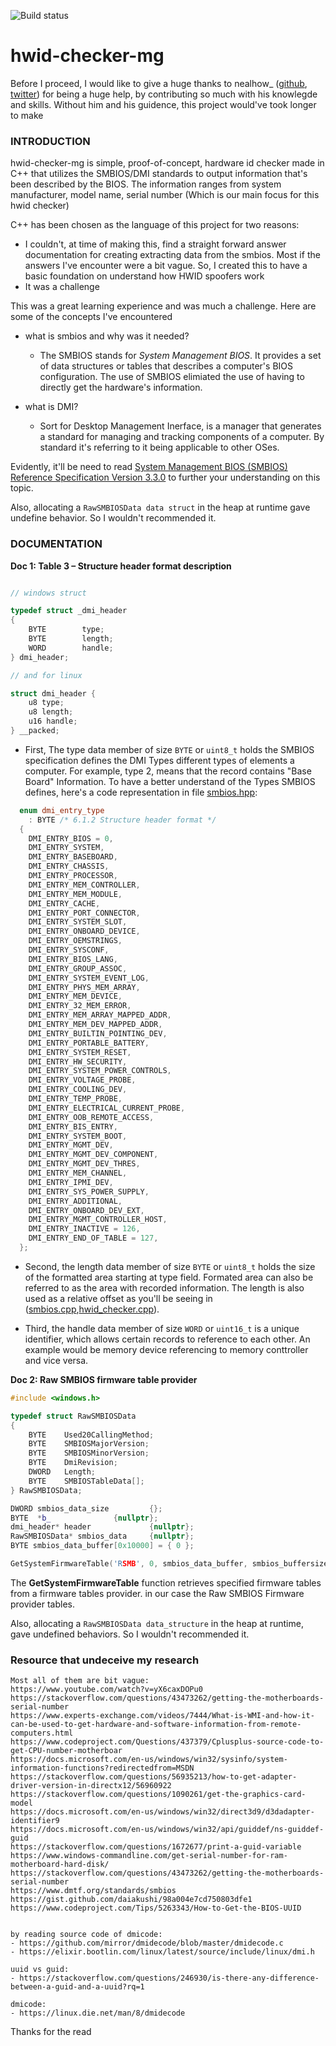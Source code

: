 ![Build status](https://ci.appveyor.com/api/projects/status/hjxm9hfjwljab2am?svg=true)
# hwid-checker-mg

Before I proceed, I would like to give a huge thanks to nealhow_ ([github](https://github.com/nealhow), [twitter](https://twitter.com/nealhow_)) for being a huge help, by 
contributing so much with his knowlegde and skills. Without him and his guidence, this project would've took longer to make

### INTRODUCTION 

hwid-checker-mg is simple, proof-of-concept, hardware id checker made in C++ that utilizes the SMBIOS/DMI standards to 
output information that's been described by the BIOS. The information ranges from 
system manufacturer, model name, serial number (Which is our main focus for this hwid checker)

C++ has been chosen as the language of this project for two reasons:
- I couldn't, at time of making this, find a straight forward answer documentation for creating extracting data from the smbios.
  Most if the answers I've encounter were a bit vague. So, I created this to have a basic foundation on understand how HWID spoofers work
- It was a challenge

This was a great learning experience and was much a challenge. Here are some of the concepts
I've encountered 
- what is smbios and why was it needed?
  - The SMBIOS stands for *System Management BIOS*. It provides a set of data structures or tables that describes a computer's BIOS configuration.
	The use of SMBIOS elimiated the use of having to directly get the hardware's information.

- what is DMI?
  - Sort for Desktop Management Inerface, is a manager that generates a standard for managing and tracking components of a computer.
    By standard it's referring to it being applicable to other OSes.

Evidently, it'll be need to read [System Management BIOS (SMBIOS) Reference Specification Version 3.3.0](https://www.dmtf.org/standards/smbios) to further your understanding on this topic.

Also, allocating a ``RawSMBIOSData data struct`` in the heap at runtime gave undefine behavior. So I wouldn't recommended it.

### DOCUMENTATION

**Doc 1: Table 3 – Structure header format description**

```c

// windows struct

typedef struct _dmi_header
{
	BYTE		type;
	BYTE		length;
	WORD		handle;
} dmi_header;

// and for linux

struct dmi_header {
	u8 type;
	u8 length;
	u16 handle;
} __packed;
```

- First, The type data member of size ``BYTE`` or ``uint8_t`` holds the SMBIOS specification defines the DMI Types different types of elements a computer. For example, type 2, means that the record contains 
  "Base Board" Information. To have a better understand of the Types SMBIOS defines, here's a code representation in file [smbios.hpp](https://github.com/medievalghoul/hwid-checker-mg/tree/master/hwid_checker/includes/smbios.hpp):

```c++
  enum dmi_entry_type
    : BYTE /* 6.1.2 Structure header format */
  {
    DMI_ENTRY_BIOS = 0,
    DMI_ENTRY_SYSTEM,
    DMI_ENTRY_BASEBOARD,
    DMI_ENTRY_CHASSIS,
    DMI_ENTRY_PROCESSOR,
    DMI_ENTRY_MEM_CONTROLLER,
    DMI_ENTRY_MEM_MODULE,
    DMI_ENTRY_CACHE,
    DMI_ENTRY_PORT_CONNECTOR,
    DMI_ENTRY_SYSTEM_SLOT,
    DMI_ENTRY_ONBOARD_DEVICE,
    DMI_ENTRY_OEMSTRINGS,
    DMI_ENTRY_SYSCONF,
    DMI_ENTRY_BIOS_LANG,
    DMI_ENTRY_GROUP_ASSOC,
    DMI_ENTRY_SYSTEM_EVENT_LOG,
    DMI_ENTRY_PHYS_MEM_ARRAY,
    DMI_ENTRY_MEM_DEVICE,
    DMI_ENTRY_32_MEM_ERROR,
    DMI_ENTRY_MEM_ARRAY_MAPPED_ADDR,
    DMI_ENTRY_MEM_DEV_MAPPED_ADDR,
    DMI_ENTRY_BUILTIN_POINTING_DEV,
    DMI_ENTRY_PORTABLE_BATTERY,
    DMI_ENTRY_SYSTEM_RESET,
    DMI_ENTRY_HW_SECURITY,
    DMI_ENTRY_SYSTEM_POWER_CONTROLS,
    DMI_ENTRY_VOLTAGE_PROBE,
    DMI_ENTRY_COOLING_DEV,
    DMI_ENTRY_TEMP_PROBE,
    DMI_ENTRY_ELECTRICAL_CURRENT_PROBE,
    DMI_ENTRY_OOB_REMOTE_ACCESS,
    DMI_ENTRY_BIS_ENTRY,
    DMI_ENTRY_SYSTEM_BOOT,
    DMI_ENTRY_MGMT_DEV,
    DMI_ENTRY_MGMT_DEV_COMPONENT,
    DMI_ENTRY_MGMT_DEV_THRES,
    DMI_ENTRY_MEM_CHANNEL,
    DMI_ENTRY_IPMI_DEV,
    DMI_ENTRY_SYS_POWER_SUPPLY,
    DMI_ENTRY_ADDITIONAL,
    DMI_ENTRY_ONBOARD_DEV_EXT,
    DMI_ENTRY_MGMT_CONTROLLER_HOST,
    DMI_ENTRY_INACTIVE = 126,
    DMI_ENTRY_END_OF_TABLE = 127,
  };
```
- Second, the length data member of size ``BYTE`` or ``uint8_t`` holds the size of the 
  formatted area starting at type field. Formated area can also be referred to as the area with recorded information.
  The length is also used as a relative offset as you'll be seeing in ([smbios.cpp](),[hwid_checker.cpp]()).

- Third, the handle data member of size ``WORD`` or ``uint16_t`` is a unique identifier, which allows certain records to reference to each other.
  An example would be memory device referencing to memory conttroller and vice versa.

**Doc 2: Raw SMBIOS firmware table provider**

```c++
#include <windows.h>

typedef struct RawSMBIOSData
{
	BYTE    Used20CallingMethod;
	BYTE    SMBIOSMajorVersion;
	BYTE    SMBIOSMinorVersion;
	BYTE    DmiRevision;
	DWORD   Length;
	BYTE    SMBIOSTableData[];
} RawSMBIOSData;

DWORD smbios_data_size	       {};
BYTE  *b_		       {nullptr};
dmi_header* header             {nullptr};
RawSMBIOSData* smbios_data     {nullptr};
BYTE smbios_data_buffer[0x10000] = { 0 };

GetSystemFirmwareTable('RSMB', 0, smbios_data_buffer, smbios_buffersize);
```

The **GetSystemFirmwareTable** function retrieves specified firmware tables from a firmware tables provider.
in our case the Raw SMBIOS Firmware provider tables.

Also, allocating a ``RawSMBIOSData data_structure`` in the heap at runtime, gave undefined behaviors. So I wouldn't recommended it.

### Resource that undeceive my research
    Most all of them are bit vague:	
    https://www.youtube.com/watch?v=yX6caxDOPu0
	https://stackoverflow.com/questions/43473262/getting-the-motherboards-serial-number
	https://www.experts-exchange.com/videos/7444/What-is-WMI-and-how-it-can-be-used-to-get-hardware-and-software-information-from-remote-computers.html
	https://www.codeproject.com/Questions/437379/Cplusplus-source-code-to-get-CPU-number-motherboar
	https://docs.microsoft.com/en-us/windows/win32/sysinfo/system-information-functions?redirectedfrom=MSDN
	https://stackoverflow.com/questions/56935213/how-to-get-adapter-driver-version-in-directx12/56960922
	https://stackoverflow.com/questions/1090261/get-the-graphics-card-model
	https://docs.microsoft.com/en-us/windows/win32/direct3d9/d3dadapter-identifier9
	https://docs.microsoft.com/en-us/windows/win32/api/guiddef/ns-guiddef-guid
	https://stackoverflow.com/questions/1672677/print-a-guid-variable
	https://www.windows-commandline.com/get-serial-number-for-ram-motherboard-hard-disk/
	https://stackoverflow.com/questions/43473262/getting-the-motherboards-serial-number
	https://www.dmtf.org/standards/smbios
	https://gist.github.com/daiakushi/98a004e7cd750803dfe1
	https://www.codeproject.com/Tips/5263343/How-to-Get-the-BIOS-UUID


	by reading source code of dmicode:
	- https://github.com/mirror/dmidecode/blob/master/dmidecode.c
	- https://elixir.bootlin.com/linux/latest/source/include/linux/dmi.h

	uuid vs guid: 
	- https://stackoverflow.com/questions/246930/is-there-any-difference-between-a-guid-and-a-uuid?rq=1

	dmicode:
	- https://linux.die.net/man/8/dmidecode  
  
  
Thanks for the read
